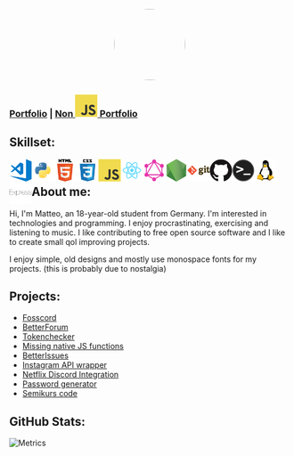 <p align="center">
    <img style="border-radius: 100px" width="128" height="128" src="https://avatars0.githubusercontent.com/u/47723417?s=460&amp;u=10c488f1c4e0644b839df15ecefbfef2a9869305&amp;v=4">
</p>

### [Portfolio](https://xnacly.me/) | [Non <img alt="JavaScript" width="40px" src="https://raw.githubusercontent.com/github/explore/80688e429a7d4ef2fca1e82350fe8e3517d3494d/topics/javascript/javascript.png" /> Portfolio](https://xnacly.github.io/html.html)

## Skillset:

<img align="left" alt="Visual Studio Code" width="40px" src="https://raw.githubusercontent.com/github/explore/80688e429a7d4ef2fca1e82350fe8e3517d3494d/topics/visual-studio-code/visual-studio-code.png" />
<img align="left" alt="python" width="40px" src="https://raw.githubusercontent.com/github/explore/80688e429a7d4ef2fca1e82350fe8e3517d3494d/topics/python/python.png" />
<img align="left" alt="HTML5" width="40px" src="https://raw.githubusercontent.com/github/explore/80688e429a7d4ef2fca1e82350fe8e3517d3494d/topics/html/html.png" />
<img align="left" alt="CSS3" width="40px" src="https://raw.githubusercontent.com/github/explore/80688e429a7d4ef2fca1e82350fe8e3517d3494d/topics/css/css.png" />
<img align="left" alt="JavaScript" width="40px" src="https://raw.githubusercontent.com/github/explore/80688e429a7d4ef2fca1e82350fe8e3517d3494d/topics/javascript/javascript.png" />
<img align="left" alt="React" width="40px" src="https://raw.githubusercontent.com/github/explore/80688e429a7d4ef2fca1e82350fe8e3517d3494d/topics/react/react.png" />
<img align="left" alt="GraphQL" width="40px" src="https://raw.githubusercontent.com/github/explore/80688e429a7d4ef2fca1e82350fe8e3517d3494d/topics/graphql/graphql.png" />
<img align="left" alt="Node.js" width="40px" src="https://raw.githubusercontent.com/github/explore/80688e429a7d4ef2fca1e82350fe8e3517d3494d/topics/nodejs/nodejs.png" />
<img align="left" alt="Git" width="40px" src="https://raw.githubusercontent.com/github/explore/80688e429a7d4ef2fca1e82350fe8e3517d3494d/topics/git/git.png" />
<img align="left" alt="GitHub" width="40px" src="https://raw.githubusercontent.com/github/explore/78df643247d429f6cc873026c0622819ad797942/topics/github/github.png" />
<img align="left" alt="HTML5" width="40px" src="https://raw.githubusercontent.com/github/explore/80688e429a7d4ef2fca1e82350fe8e3517d3494d/topics/terminal/terminal.png" />
<img align="left" alt="Linux" width="40px" src="https://raw.githubusercontent.com/github/explore/master/topics/linux/linux.png" />
<img align="left" alt="express" width="40px" src="https://raw.githubusercontent.com/github/explore/80688e429a7d4ef2fca1e82350fe8e3517d3494d/topics/express/express.png" />
<br />

## About me:

Hi, I'm Matteo, an 18-year-old student from Germany. I'm interested in technologies and programming. I enjoy
procrastinating, exercising and listening to music. I like contributing to free open source software and I like to
create small qol improving projects.

I enjoy simple, old designs and mostly use monospace fonts for my projects. (this is probably due to nostalgia)

## Projects:

<ul>
    <li class="list_el">
        <a href="https://github.com/fosscord/fosscord">Fosscord</a>
    </li>
							<li class="list_el">
								<a href="https://github.com/xNaCly/betterforum">BetterForum</a>
							</li>
							<li class="list_el">
								<a href="https://github.com/xNaCly/tokenchecker-website">Tokenchecker</a>
							</li>
							<li class="list_el">
								<a href="https://github.com/Flam3rboy/missing-native-JS-functions"
									>Missing native JS functions</a
								>
							</li>
							<li class="list_el"><a href="https://github.com/xNaCly/better-issues">BetterIssues</a></li>
							<li class="list_el">
								<a href="https://github.com/xNaCly/InstagramAPIwrapper">Instagram API wrapper</a>
							</li>
							<li class="list_el">
								<a href="https://github.com/xNaCly/netflix-rpc">Netflix Discord Integration</a>
							</li>
							<li class="list_el">
								<a href="https://github.com/xNaCly/password-gen">Password generator</a>
							</li>
							<li class="list_el"><a href="https://github.com/xNaCly/semikurs-code">Semikurs code</a></li>
						</ul>

## GitHub Stats:
![Metrics](https://metrics.lecoq.io/xnacly?template=classic&languages=1&activity=1&achievements=1&languages.limit=8&languages.colors=github&languages.threshold=0%25&activity.limit=5&activity.days=14&activity.filter=all&activity.visibility=all&activity.timestamps=false&achievements.threshold=C&achievements.secrets=true&achievements.limit=0&config.timezone=Europe%2FBerlin)
